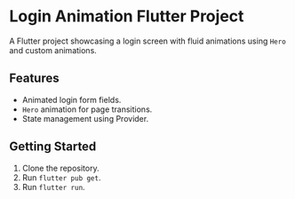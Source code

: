 # Login Animation Flutter Project

A Flutter project showcasing a login screen with fluid animations using `Hero` and custom animations.

## Features

*   Animated login form fields.
*   `Hero` animation for page transitions.
*   State management using Provider.

## Getting Started

1.  Clone the repository.
2.  Run `flutter pub get`.
3.  Run `flutter run`.
